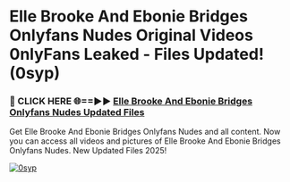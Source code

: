 # Elle Brooke And Ebonie Bridges Onlyfans Nudes Original Videos 0nlyFans Leaked - Files Updated! (0syp)

<h3>🔴 CLICK HERE 🌐==►► <a href="https://tinyurl.com/4seja8ks" rel="nofollow">Elle Brooke And Ebonie Bridges Onlyfans Nudes Updated Files</a></h3>

Get Elle Brooke And Ebonie Bridges Onlyfans Nudes and all content. Now you can access all videos and pictures of Elle Brooke And Ebonie Bridges Onlyfans Nudes. New Updated Files 2025!

[![0syp](https://i.imgur.com/EWjZXRe.gif)](https://tinyurl.com/4seja8ks)
